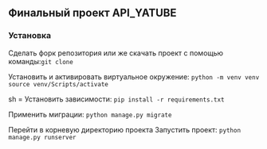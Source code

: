 ## Финальный проект API_YATUBE
### Установка
Сделать форк репозитория или же скачать проект с помощью команды:`git clone`

Установить и активировать виртуальное окружение:
`python -m venv venv`
`source venv/Scripts/activate`

sh = Установить зависимости:
`
pip install -r requirements.txt
`

Применить миграции:
`
python manage.py migrate
`

Перейти в корневую директорию проекта
Запустить проект:
`
python manage.py runserver
`
